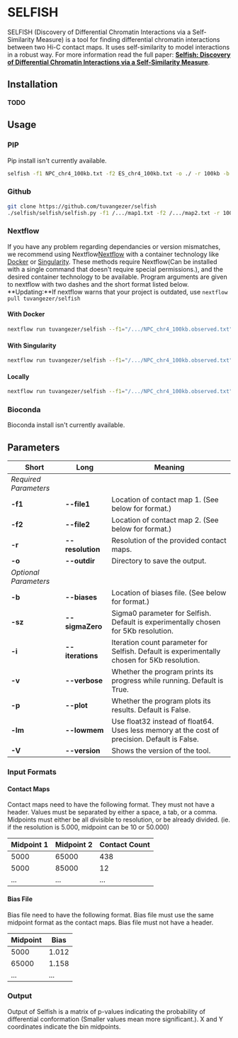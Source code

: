 # SELFISH
SELFISH (Discovery of Differential Chromatin Interactions via a Self-Similarity Measure) is a tool for finding differential chromatin interactions
between two Hi-C contact maps. It uses self-similarity to model interactions 
in a robust way. For more information read the full 
paper: <a href="https://www.biorxiv.org/content/10.1101/540708v1?rss=1" target="_blank">**Selfish: Discovery of Differential Chromatin Interactions via a Self-Similarity Measure**</a>. 

## Installation
#### TODO

## Usage
### PIP
Pip install isn't currently available.
```bash
selfish -f1 NPC_chr4_100kb.txt -f2 ES_chr4_100kb.txt -o ./ -r 100kb -b normals.KRNor`
``` 
### Github
```bash
git clone https://github.com/tuvangezer/selfish
./selfish/selfish/selfish.py -f1 /.../map1.txt -f2 /.../map2.txt -r 100kb -o ./
```
### Nextflow
If you have any problem regarding dependancies or version mismatches, we recommend using Nextflow<a href="https://www.nextflow.io/" target="_blank">Nextflow</a> with a container technology like <a href="https://www.docker.com/get-started" target="_blank">Docker</a> or <a href="https://singularity.lbl.gov/" target="_blank">Singularity</a>. These methods require Nextflow(Can be installed with a single command that doesn't require special permissions.), and the desired container technology to be available.
Program arguments are given to nextflow with two dashes and the short format listed below.
**Updating:**If nextflow warns that your project is outdated, use `nextflow pull tuvangezer/selfish`
#### With Docker
```bash
nextflow run tuvangezer/selfish --f1="/.../NPC_chr4_100kb.observed.txt" --f2="/.../ES_chr4_100kb.observed.txt" --r=100kb -profile docker
```
#### With Singularity
```bash
nextflow run tuvangezer/selfish --f1="/.../NPC_chr4_100kb.observed.txt" --f2="/.../ES_chr4_100kb.observed.txt" --r=100kb -profile singularity
```
#### Locally
```bash
nextflow run tuvangezer/selfish --f1="/.../NPC_chr4_100kb.observed.txt" --f2="/.../ES_chr4_100kb.observed.txt" --r=100kb -profile loca`
```


### Bioconda
Bioconda install isn't currently available.

## Parameters
| Short | Long | Meaning |
|---|---|---|
|_Required Parameters_| | |
| **-f1** | **--file1** | Location of contact map 1. (See below for format.) |
| **-f2** | **--file2** | Location of contact map 2. (See below for format.) |
| **-r** | **--resolution** | Resolution of the provided contact maps. |
| **-o** | **--outdir** | Directory to save the output. |
| _Optional Parameters_ | | |
| **-b** | **--biases** | Location of biases file. (See below for format.) |
| **-sz** | **--sigmaZero** | Sigma0 parameter for Selfish. Default is experimentally chosen for 5Kb resolution.|
| **-i** | **--iterations** | Iteration count parameter for Selfish. Default is experimentally chosen for 5Kb resolution.|
| **-v** | **--verbose** | Whether the program prints its progress while running. Default is True. |
| **-p** | **--plot** | Whether the program plots its results. Default is False. |
| **-lm** | **--lowmem** | Use float32 instead of float64. Uses less memory at the cost of precision. Default is False. |
| **-V** | **--version** | Shows the version of the tool. |

### Input Formats
#### Contact Maps
Contact maps need to have the following format. They must not have a header. 
Values must be separated by either a space, a tab, or a comma.
Midpoints must either be all divisible to resolution, or be already divided. (ie. if the resolution is 5.000, midpoint can be 10 or 50.000)

| Midpoint 1 | Midpoint 2 | Contact Count |
|---|---|---|
| 5000 | 65000 | 438 |
| 5000 | 85000 | 12 |
| ... | ... | ... |

#### Bias File
Bias file need to have the following format.
Bias file must use the same midpoint format as the contact maps.
Bias file must not have a header.

| Midpoint | Bias |
|---|---|
| 5000 | 1.012 |
| 65000 | 1.158 |
| ... | ... |

### Output
Output of Selfish is a matrix of p-values indicating the probability of differential conformation (Smaller values mean more significant.). X and Y coordinates indicate the bin midpoints.